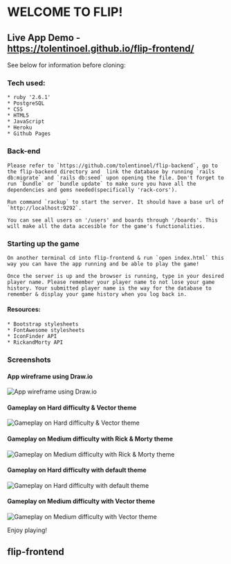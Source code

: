 

# WELCOME TO FLIP!

## Live App Demo - https://tolentinoel.github.io/flip-frontend/

See below for information before cloning:

### Tech used:
    * ruby '2.6.1'
    * PostgreSQL
    * CSS
    * HTML5
    * JavaScript
    * Heroku
    * Github Pages

### Back-end
    Please refer to `https://github.com/tolentinoel/flip-backend`, go to the flip-backend directory and  link the database by running `rails db:migrate` and `rails db:seed` upon opening the file. Don't forget to run `bundle` or `bundle update` to make sure you have all the dependencies and gems needed(specifically 'rack-cors').

    Run command `rackup` to start the server. It should have a base url of `http://localhost:9292`.

    You can see all users on '/users' and boards through '/boards'. This will make all the data accesible for the game's functionalities.

### Starting up the game

    On another terminal cd into flip-frontend & run `open index.html` this way you can have the app running and be able to play the game!

    Once the server is up and the browser is running, type in your desired player name. Please remember your player name to not lose your game history. Your submitted player name is the way for the database to remember & display your game history when you log back in.

#### Resources:
    * Bootstrap stylesheets
    * FontAwesome stylesheets
    * IconFinder API
    * RickandMorty API

### Screenshots

#### App wireframe using Draw.io
![App wireframe using Draw.io](https://github.com/tolentinoel/flip-frontend/blob/main/images/phase3_wireframe.jpg)

#### Gameplay on Hard difficulty & Vector theme
![Gameplay on Hard difficulty & Vector theme](https://github.com/tolentinoel/flip-frontend/blob/main/images/phase3_flip.jpg)

#### Gameplay on Medium difficulty with Rick & Morty theme
![Gameplay on Medium difficulty with Rick & Morty theme](https://github.com/tolentinoel/flip-frontend/blob/main/images/rickMorty_medium.png)

#### Gameplay on Hard difficulty with default theme
![Gameplay on Hard difficulty with default theme](https://github.com/tolentinoel/flip-frontend/blob/main/images/default_hard.png)

#### Gameplay on Medium difficulty with Vector theme
![Gameplay on Medium difficulty with Vector theme](https://github.com/tolentinoel/flip-frontend/blob/main/images/vector_medium.png)


Enjoy playing!


## flip-frontend
